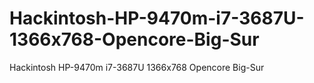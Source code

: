 # Hackintosh-HP-9470m-i7-3687U-1366x768-Opencore-Big-Sur
Hackintosh HP-9470m i7-3687U 1366x768 Opencore Big-Sur
